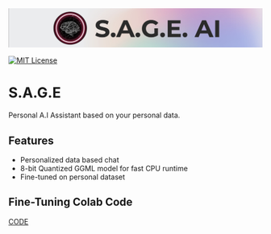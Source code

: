 
<img src="static/placeholder.png">



[![MIT License](https://img.shields.io/badge/License-MIT-green.svg)](https://choosealicense.com/licenses/mit/)



# S.A.G.E 

Personal A.I Assistant based on your personal data.

## Features

- Personalized data based chat
- 8-bit Quantized GGML model for fast CPU runtime
- Fine-tuned on personal dataset


## Fine-Tuning Colab Code

[CODE](www.google.com](https://colab.research.google.com/drive/1P8GZWs15bTnMSLtwCcu6XzPHFBL5WEyd?usp=sharing)https://colab.research.google.com/drive/1P8GZWs15bTnMSLtwCcu6XzPHFBL5WEyd?usp=sharing)


